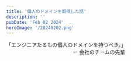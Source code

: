 ```yaml
---
title: '個人のドメインを取得した話'
description: ''
pubDate: 'Feb 02 2024'
heroImage: '/20240202.png'
---
```


「エンジニアたるもの個人のドメインを持つべき。」  
　　　　　　　　　　　　　ー 会社のチームの先輩

